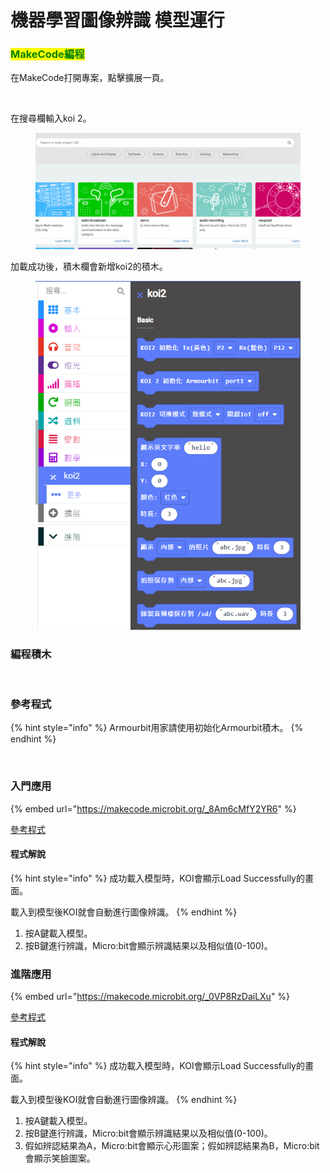 # 機器學習圖像辨識 模型運行

### <mark style="color:green;">MakeCode編程</mark>

在MakeCode打開專案，點擊擴展一頁。

<figure><img src="https://kittenbothk.readthedocs.io/en/latest/_images/16-1.png" alt=""><figcaption></figcaption></figure>

在搜尋欄輸入koi 2。

<figure><img src="../../../.gitbook/assets/koi2_ext.gif" alt=""><figcaption></figcaption></figure>

加載成功後，積木欄會新增koi2的積木。

<figure><img src="../../../.gitbook/assets/image (1) (1) (1) (1) (1) (1) (1) (1) (1) (1) (1) (1) (1) (1) (1) (1) (1) (1) (1).png" alt=""><figcaption></figcaption></figure>

### 編程積木

<figure><img src="https://files.gitbook.com/v0/b/gitbook-x-prod.appspot.com/o/spaces%2FsN6MlwBFbL3P67FzMMyL%2Fuploads%2Fg8gveE0DC4idrYoORQEx%2Fimage.png?alt=media&#x26;token=97b18306-46f0-43d8-8aba-690e1ac10ca3" alt=""><figcaption></figcaption></figure>

### 參考程式

{% hint style="info" %}
Armourbit用家請使用初始化Armourbit積木。
{% endhint %}

<figure><img src="https://files.gitbook.com/v0/b/gitbook-x-prod.appspot.com/o/spaces%2F6uJvpXC43onNIIwhMlWo%2Fuploads%2FPGyECwlPd2M3JqUBLDfO%2Fimage.png?alt=media&#x26;token=662ace3f-a8eb-4fbf-8a10-1d9643c88b1e" alt=""><figcaption></figcaption></figure>

### 入門應用

{% embed url="https://makecode.microbit.org/_8Am6cMfY2YR6" %}

[參考程式](https://makecode.microbit.org/_8Am6cMfY2YR6)

#### 程式解說

{% hint style="info" %}
成功載入模型時，KOI會顯示Load Successfully的畫面。

載入到模型後KOI就會自動進行圖像辨識。
{% endhint %}

1. 按A鍵載入模型。
2. 按B鍵進行辨識，Micro:bit會顯示辨識結果以及相似值(0-100)。

### 進階應用

{% embed url="https://makecode.microbit.org/_0VP8RzDaiLXu" %}

[參考程式](https://makecode.microbit.org/_0VP8RzDaiLXu)

#### 程式解說

{% hint style="info" %}
成功載入模型時，KOI會顯示Load Successfully的畫面。

載入到模型後KOI就會自動進行圖像辨識。
{% endhint %}

1. 按A鍵載入模型。
2. 按B鍵進行辨識，Micro:bit會顯示辨識結果以及相似值(0-100)。
3. 假如辨認結果為A，Micro:bit會顯示心形圖案；假如辨認結果為B，Micro:bit會顯示笑臉圖案。
